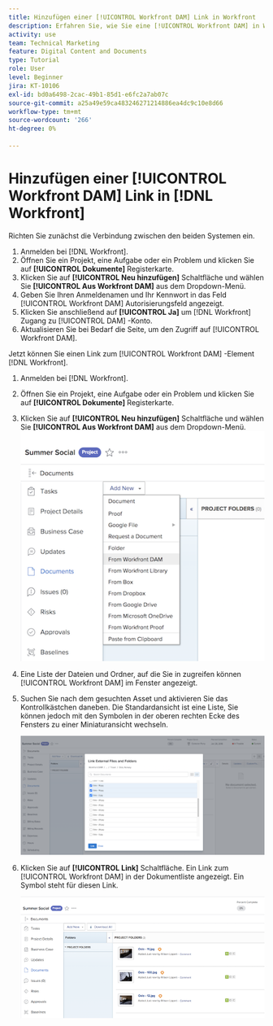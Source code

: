 ```yaml
---
title: Hinzufügen einer [!UICONTROL Workfront DAM] Link in Workfront
description: Erfahren Sie, wie Sie eine [!UICONTROL Workfront DAM] in Workfront verknüpfen, damit Sie [!UICONTROL DAM] zu Ihrem Projekt, Ihrer Aufgabe oder Ihrem Problem in Workfront.
activity: use
team: Technical Marketing
feature: Digital Content and Documents
type: Tutorial
role: User
level: Beginner
jira: KT-10106
exl-id: bd0a6498-2cac-49b1-85d1-e6fc2a7ab07c
source-git-commit: a25a49e59ca483246271214886ea4dc9c10e8d66
workflow-type: tm+mt
source-wordcount: '266'
ht-degree: 0%

---
```


# Hinzufügen einer [!UICONTROL Workfront DAM] Link in [!DNL Workfront]

Richten Sie zunächst die Verbindung zwischen den beiden Systemen ein.

1. Anmelden bei [!DNL Workfront].
1. Öffnen Sie ein Projekt, eine Aufgabe oder ein Problem und klicken Sie auf **[!UICONTROL Dokumente]** Registerkarte.
1. Klicken Sie auf **[!UICONTROL Neu hinzufügen]** Schaltfläche und wählen Sie **[!UICONTROL Aus Workfront DAM]** aus dem Dropdown-Menü.
1. Geben Sie Ihren Anmeldenamen und Ihr Kennwort in das Feld [!UICONTROL Workfront DAM] Autorisierungsfeld angezeigt.
1. Klicken Sie anschließend auf **[!UICONTROL Ja]** um [!DNL Workfront] Zugang zu [!UICONTROL DAM] -Konto.
1. Aktualisieren Sie bei Bedarf die Seite, um den Zugriff auf [!UICONTROL Workfront DAM].

Jetzt können Sie einen Link zum [!UICONTROL Workfront DAM] -Element [!DNL Workfront].

1. Anmelden bei [!DNL Workfront].
1. Öffnen Sie ein Projekt, eine Aufgabe oder ein Problem und klicken Sie auf **[!UICONTROL Dokumente]** Registerkarte.
1. Klicken Sie auf **[!UICONTROL Neu hinzufügen]** Schaltfläche und wählen Sie **[!UICONTROL Aus Workfront DAM]** aus dem Dropdown-Menü.
   ![Ein Bild der [!UICONTROL Aus Workfront DAM] in der [!UICONTROL Neu hinzufügen] Dropdown-Menü](assets/01-contributor-from-workfront-dam.png)
1. Eine Liste der Dateien und Ordner, auf die Sie in zugreifen können [!UICONTROL Workfront DAM] im Fenster angezeigt.

1. Suchen Sie nach dem gesuchten Asset und aktivieren Sie das Kontrollkästchen daneben. Die Standardansicht ist eine Liste, Sie können jedoch mit den Symbolen in der oberen rechten Ecke des Fensters zu einer Miniaturansicht wechseln.

   ![Ein Bild ausgewählter Assets in einem Popup-Fenster](assets/02-contributor-select-files-in-dam.png)

1. Klicken Sie auf **[!UICONTROL Link]** Schaltfläche. Ein Link zum [!UICONTROL Workfront DAM] in der Dokumentliste angezeigt. Ein Symbol steht für diesen Link.

   ![Ein Bild der Links zum [!UICONTROL Workfront DAM] Dateien, die in der Dokumentliste von [!DNL Workfront].](assets/03-contributor-linked-in-wf.png)
